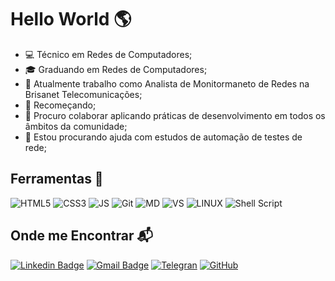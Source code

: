 # Hello World :earth_americas:

- :computer: Técnico em Redes de Computadores;
- :mortar_board: Graduando em Redes de Computadores;
- 🔭 Atualmente trabalho como Analista de Monitormaneto de Redes na Brisanet Telecomunicações;
- 🌱 Recomeçando;
- 👯 Procuro colaborar aplicando práticas de desenvolvimento em todos os âmbitos da comunidade;
- 🤔 Estou procurando ajuda com estudos de automação de testes de rede;

## Ferramentas :wrench:
  ![HTML5](https://img.shields.io/badge/HTML5-E34F26?style=for-the-badge&logo=html5&logoColor=white)
  ![CSS3](https://img.shields.io/badge/CSS3-1572B6?style=for-the-badge&logo=css3&logoColor=white)
  ![JS](https://img.shields.io/badge/JavaScript-F7DF1E?style=for-the-badge&logo=javascript&logoColor=black)
  ![Git](https://img.shields.io/badge/Git-F05032?style=for-the-badge&logo=git&logoColor=white)
  ![MD](https://img.shields.io/badge/Markdown-000000?style=for-the-badge&logo=markdown&logoColor=white)
  ![VS](https://img.shields.io/badge/Visual_Studio_Code-0078D4?style=for-the-badge&logo=visual%20studio%20code&logoColor=white)
  ![LINUX](https://img.shields.io/badge/Linux-FCC624?style=for-the-badge&logo=linux&logoColor=black)
  ![Shell Script](https://img.shields.io/badge/Shell_Script-121011?style=flat&logo=gnu-bash&logoColor=white)
## Onde me Encontrar :mailbox_with_mail:
  
  [![Linkedin Badge](https://img.shields.io/badge/LinkedIn-0077B5?style=for-the-badge&logo=linkedin&logoColor=white)](https://www.linkedin.com/in/kennedy-000/)
  [![Gmail Badge](	https://img.shields.io/badge/Gmail-D14836?style=for-the-badge&logo=gmail&logoColor=white)](mailto:victorsilvasm92@gmail.com)
  [![Telegran](https://img.shields.io/badge/Telegram-2CA5E0?style=for-the-badge&logo=telegram&logoColor=white)](https://t.me/K3nned1)
  [![GitHub](https://img.shields.io/badge/GitHub-100000?style=for-the-badge&logo=github&logoColor=white)](https://github.com/VictorKennedy-Git/)




